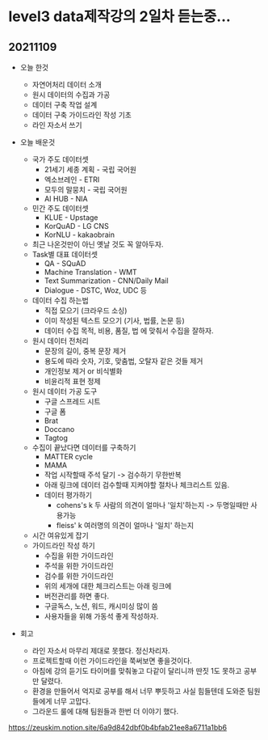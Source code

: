 # level3 data제작강의 2일차 듣는중...

## 20211109
- 오늘 한것
    - 자연어처리 데이터 소개
    - 원시 데이터의 수집과 가공
    - 데이터 구축 작업 설계
    - 데이터 구축 가이드라인 작성 기초
    - 라인 자소서 쓰기

- 오늘 배운것
    - 국가 주도 데이터셋
        - 21세기 세종 계획 - 국립 국어원
        - 엑소브레인 - ETRI
        - 모두의 말뭉치 - 국립 국어원
        - AI HUB - NIA
    - 민간 주도 데이터셋
        - KLUE - Upstage
        - KorQuAD - LG CNS
        - KorNLU - kakaobrain
    - 최근 나온것만이 아닌 옛날 것도 꼭 알아두자.
    - Task별 대표 데이터셋
        - QA - SQuAD
        - Machine Translation - WMT
        - Text Summarization - CNN/Daily Mail
        - Dialogue - DSTC, Woz, UDC 등
    - 데이터 수집 하는법
        - 직접 모으기 (크라우드 소싱)
        - 이미 작성된 텍스트 모으기 (기사, 법률, 논문 등)
        - 데이터 수집 목적, 비용, 품질, 법 에 맞춰서 수집을 잘하자.
    - 원시 데이터 전처리
        - 문장의 길이, 중복 문장 제거
        - 용도에 따라 숫자, 기호, 맞춤법, 오탈자 같은 것들 제거
        - 개인정보 제거 or 비식별화
        - 비윤리적 표현 정제
    - 원시 데이터 가공 도구
        - 구글 스프레드 시트
        - 구글 폼
        - Brat
        - Doccano
        - Tagtog
    - 수집이 끝났다면 데이터를 구축하기
        - MATTER cycle
        - MAMA
        - 작업 시작할때 주석 달기 -> 검수하기 무한반복
        - 아래 링크에 데이터 검수할때 지켜야할 절차나 체크리스트 있음.
        - 데이터 평가하기
            - cohens's k 두 사람의 의견이 얼마나 '일치'하는지 -> 두명일때만 사용가능
            - fleiss' k 여러명의 의견이 얼마나 '일치' 하는지
    - 시간 여유있게 잡기
    - 가이드라인 작성 하기
        - 수집을 위한 가이드라인
        - 주석을 위한 가이드라인
        - 검수를 위한 가이드라인
        - 위의 세개에 대한 체크리스트는 아래 링크에
        - 버전관리를 하면 좋다.
        - 구글독스, 노션, 워드, 캐시미싱 많이 씀
        - 사용자들을 위해 가동석 좋게 작성하자.


- 회고
    - 라인 자소서 마무리 제대로 못했다. 정신차리자.
    - 프로젝트할때 이런 가이드라인을 쭉써보면 좋을것이다.
    - 아침에 강의 듣기도 타이머를 맞춰놓고 다같이 달리니까 딴짓 1도 못하고 공부만 달렸다.
    - 환경을 만들어서 억지로 공부를 해서 너무 뿌듯하고 사실 힘들텐데 도와준 팀원들에게 너무 고맙다.
    - 그라운드 룰에 대해 팀원들과 한번 더 이야기 했다.

https://zeuskim.notion.site/6a9d842dbf0b4bfab21ee8a6711a1bb6